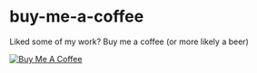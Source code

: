 # buy-me-a-coffee
Liked some of my work? Buy me a coffee (or more likely a beer)

<a href="https://www.buymeacoffee.com/darraghbr" target="_blank"><img src="https://bmc-cdn.nyc3.digitaloceanspaces.com/BMC-button-images/custom_images/orange_img.png" alt="Buy Me A Coffee" style="height: auto !important;width: auto !important;" ></a>

